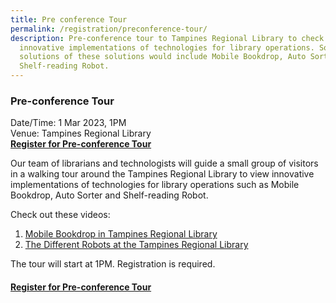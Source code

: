 ```yaml
---
title: Pre conference Tour
permalink: /registration/preconference-tour/
description: Pre-conference tour to Tampines Regional Library to check out the
  innovative implementations of technologies for library operations. Some
  solutions of these solutions would include Mobile Bookdrop, Auto Sorter and
  Shelf-reading Robot.
---
```

### Pre-conference Tour&nbsp;

Date/Time: 1 Mar 2023, 1PM<br>
Venue: Tampines Regional Library<br>
**[Register for Pre-conference Tour](https://form.gov.sg/63b5230fb6c4900012dac9bb)**

Our team of librarians and technologists will guide a small group of visitors in a walking tour around the Tampines Regional Library to view innovative implementations of technologies for library operations such as Mobile Bookdrop, Auto Sorter and Shelf-reading Robot.

Check out these videos:
1. [Mobile Bookdrop in Tampines Regional Library](https://www.youtube.com/watch?v=Ton4nvIoF7Q) 
2. [The Different Robots at the Tampines Regional Library](https://www.youtube.com/watch?v=HpYkYvQxfoE&amp;t=122s)

The tour will start at 1PM. Registration is required.

#### **[Register for Pre-conference Tour](https://form.gov.sg/63b5230fb6c4900012dac9bb)**